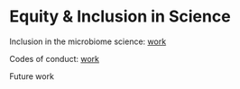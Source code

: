 # Equity & Inclusion in Science

Inclusion in the microbiome science: [work](https://journals.asm.org/doi/full/10.1128/mSystems.01151-21)

Codes of conduct: [work](https://www.pnas.org/doi/abs/10.1073/pnas.1819409116)

Future work
